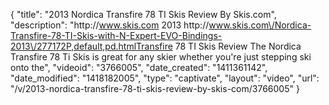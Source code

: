 {
    "title": "2013 Nordica Transfire 78 TI Skis Review By Skis.com",
    "description": "http:\/\/www.skis.com 2013 http:\/\/www.skis.com\/Nordica-Transfire-78-TI-Skis-with-N-Expert-EVO-Bindings-2013\/277172P,default,pd.htmlTransfire 78 TI Skis Review  The Nordica Transfire 78 Ti Skis is great for any skier whether you're just stepping ski onto the",
    "videoid": "3766005",
    "date_created": "1411361142",
    "date_modified": "1418182005",
    "type": "captivate",
    "layout": "video",
    "url": "\/v\/2013-nordica-transfire-78-ti-skis-review-by-skis-com\/3766005"
}